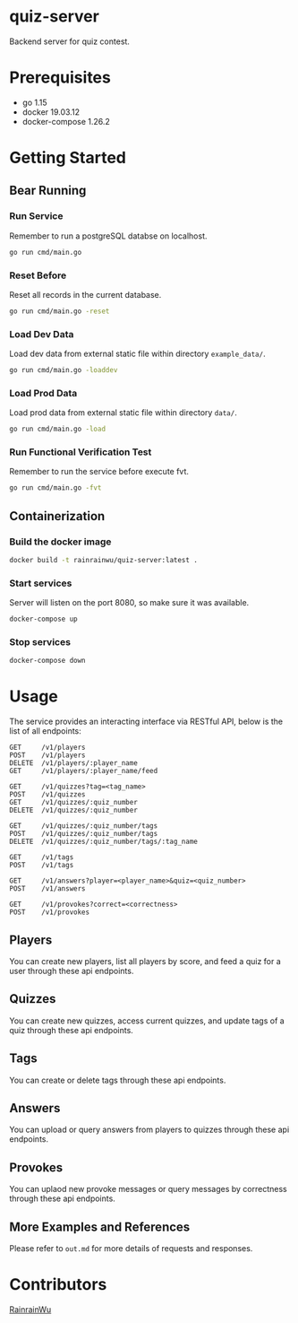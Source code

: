 # quiz-server
Backend server for quiz contest.

# Prerequisites
- go 1.15
- docker 19.03.12
- docker-compose 1.26.2

# Getting Started

## Bear Running
### Run Service
Remember to run a postgreSQL databse on localhost.
```zsh
go run cmd/main.go
```

### Reset Before
Reset all records in the current database.
```zsh
go run cmd/main.go -reset
```

### Load Dev Data
Load dev data from external static file within directory `example_data/`.
```zsh
go run cmd/main.go -loaddev
```

### Load Prod Data
Load prod data from external static file within directory `data/`.
```zsh
go run cmd/main.go -load
```

### Run Functional Verification Test
Remember to run the service before execute fvt.
```zsh
go run cmd/main.go -fvt
```

## Containerization
### Build the docker image
```zsh
docker build -t rainrainwu/quiz-server:latest .
```

### Start services
Server will listen on the port 8080, so make sure it was available.
```zsh
docker-compose up
```

### Stop services
```zsh
docker-compose down
```

# Usage
The service provides an interacting interface via RESTful API, below is the list of all endpoints:
```
GET     /v1/players
POST    /v1/players
DELETE  /v1/players/:player_name
GET     /v1/players/:player_name/feed

GET     /v1/quizzes?tag=<tag_name>
POST    /v1/quizzes
GET     /v1/quizzes/:quiz_number
DELETE  /v1/quizzes/:quiz_number

GET     /v1/quizzes/:quiz_number/tags
POST    /v1/quizzes/:quiz_number/tags
DELETE  /v1/quizzes/:quiz_number/tags/:tag_name

GET     /v1/tags
POST    /v1/tags

GET     /v1/answers?player=<player_name>&quiz=<quiz_number>
POST    /v1/answers

GET     /v1/provokes?correct=<correctness>
POST    /v1/provokes
```

## Players
You can create new players, list all players by score, and feed a quiz for a user through these api endpoints.

## Quizzes
You can create new quizzes, access current quizzes, and update tags of a quiz through these api endpoints.

## Tags
You can create or delete tags through these api endpoints.

## Answers
You can upload or query answers from players to quizzes through these api endpoints.

## Provokes
You can uplaod new provoke messages or query messages by correctness through these api endpoints.

## More Examples and References
Please refer to `out.md` for more details of requests and responses.

# Contributors
[RainrainWu](https://github.com/RainrainWu)